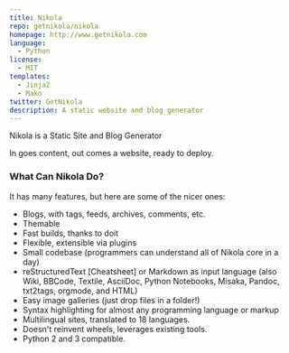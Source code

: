 ```yaml
---
title: Nikola
repo: getnikola/nikola
homepage: http://www.getnikola.com
language:
  - Python
license:
  - MIT
templates:
  - Jinja2
  - Mako
twitter: GetNikola
description: A static website and blog generator
---
```


Nikola is a Static Site and Blog Generator

In goes content, out comes a website, ready to deploy.

### What Can Nikola Do?

It has many features, but here are some of the nicer ones:

- Blogs, with tags, feeds, archives, comments, etc.
- Themable
- Fast builds, thanks to doit
- Flexible, extensible via plugins
- Small codebase (programmers can understand all of Nikola core in a day)
- reStructuredText [Cheatsheet] or Markdown as input language (also Wiki, BBCode, Textile, AsciiDoc, Python Notebooks, Misaka, Pandoc, txt2tags, orgmode, and HTML)
- Easy image galleries (just drop files in a folder!)
- Syntax highlighting for almost any programming language or markup
- Multilingual sites, translated to 18 languages.
- Doesn't reinvent wheels, leverages existing tools.
- Python 2 and 3 compatible.
